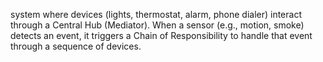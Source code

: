 system where devices (lights, thermostat, alarm, phone dialer) interact through a Central Hub (Mediator). When a sensor (e.g., motion, smoke) detects an event, it triggers a Chain of Responsibility to handle that event through a sequence of devices.
